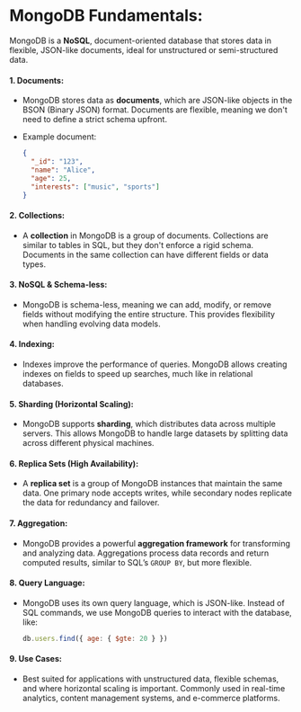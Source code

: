 # **MongoDB Fundamentals:**

MongoDB is a **NoSQL**, document-oriented database that stores data in flexible, JSON-like documents, ideal for unstructured or semi-structured data.

#### 1. **Documents**:

- MongoDB stores data as **documents**, which are JSON-like objects in the BSON (Binary JSON) format. Documents are flexible, meaning we don't need to define a strict schema upfront.

- Example document:

  ```json
  {
    "_id": "123",
    "name": "Alice",
    "age": 25,
    "interests": ["music", "sports"]
  }
  ```

#### 2. **Collections**:

- A **collection** in MongoDB is a group of documents. Collections are similar to tables in SQL, but they don't enforce a rigid schema. Documents in the same collection can have different fields or data types.

#### 3. **NoSQL & Schema-less**:

- MongoDB is schema-less, meaning we can add, modify, or remove fields without modifying the entire structure. This provides flexibility when handling evolving data models.

#### 4. **Indexing**:

- Indexes improve the performance of queries. MongoDB allows creating indexes on fields to speed up searches, much like in relational databases.

#### 5. **Sharding (Horizontal Scaling)**:

- MongoDB supports **sharding**, which distributes data across multiple servers. This allows MongoDB to handle large datasets by splitting data across different physical machines.

#### 6. **Replica Sets (High Availability)**:

- A **replica set** is a group of MongoDB instances that maintain the same data. One primary node accepts writes, while secondary nodes replicate the data for redundancy and failover.

#### 7. **Aggregation**:

- MongoDB provides a powerful **aggregation framework** for transforming and analyzing data. Aggregations process data records and return computed results, similar to SQL’s `GROUP BY`, but more flexible.

#### 8. **Query Language**:

- MongoDB uses its own query language, which is JSON-like. Instead of SQL commands, we use MongoDB queries to interact with the database, like:

  ```js
  db.users.find({ age: { $gte: 20 } })
  ```

#### 9. **Use Cases**:

- Best suited for applications with unstructured data, flexible schemas, and where horizontal scaling is important. Commonly used in real-time analytics, content management systems, and e-commerce platforms.